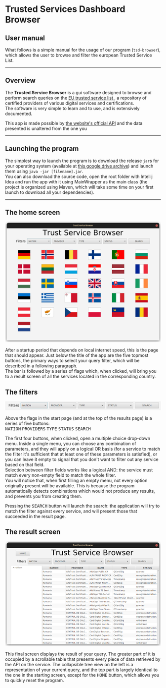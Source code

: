 # Trusted Services Dashboard Browser
## User manual

What follows is a simple manual for the usage of our 
program (`tsd-browser`), which allows the user to browse and filter 
the european Trusted Service List.

---

## Overview

The **Trusted Service Browser** is a gui software designed to 
browse and perform search queries on the 
[EU trusted service list
](https://esignature.ec.europa.eu/efda/tl-browser/#/screen/home), 
a repository of certified providers of various digital services 
and certifications.  
The software is very simple to learn and to use, and is 
extensively documented.

This app is made possible by [the website's 
official API](https://esignature.ec.europa.eu/efda/swagger-ui.html#/)
and the data presented is unaltered from the one you

---

## Launching the program

The simplest way to launch the program is to download the 
release `jar`s for your operating system (available at 
[this google drive archive](https://drive.google.com/drive/u/1/folders/111Ufl503BJWrWKbe4ecP7LkENZYOoRU1))
and launch them 
using `java -jar [filename].jar`.  
You can also download the source code, open the root 
folder with Intellij Idea and run the app with it using MainWrapper as the main class
(the project is organized 
using Maven, which will take some time on your first 
launch to download all your dependencies).

---

## The home screen

![The home screen](./pictures/home_screen.png)

After a startup period that depends on local 
internet speed, this is the page that should appear. 
Just below the title of the app are the five topmost buttons, 
the primary ways to select your query filter, which will be 
described in a following paragraph.  
The bar is followed by a series of flags which, when clicked, 
will bring you to a result screen of all the services located 
in the corresponding country.

## The filters

![The filter bar](./pictures/filter_bar.png)

Above the flags in the start page (and at the top of the 
results page) is a series of five buttons:  
<kbd>NATION</kbd> <kbd>PROVIDERS</kbd> <kbd>TYPE</kbd>
<kbd>STATUS</kbd> <kbd>SEARCH</kbd>

The first four buttons, when clicked, open a multiple choice 
drop-down menu. Inside a single menu, you can choose any 
combination of parameters, and they will apply on a logical OR 
basis (for a service to match the filter it's sufficient that 
at least one of these parameters is satisfied), or you can leave 
it empty to signal that you don't want to filter out any service 
based on that field.  
Selection between filter fields works like a logical AND: 
the service must match every non-empty field to match the 
whole filter.  
You will notice that, when first filling an empty menu, 
not every option originally present will be available. 
This is because the program automatically detects combinations 
which would not produce any results, and prevents you from 
creating them.

Pressing the <kbd>SEARCH</kbd> button will launch the search: 
the application will try to match the filter against every 
service, and will present those that succeeded in the result 
page.

## The result screen

![The result screen](./pictures/result_screen.png)

This final screen displays the result of your query. The greater 
part of it is occupied by a scrollable table that presents every 
piece of data retrieved by the API on the service. 
The collapsible tree view on the left is a representation of 
your current query, and the top part is largely identical 
to the one in the starting screen, except for 
the <kbd>HOME</kbd> button, which allows you to quickly 
reset the program.


